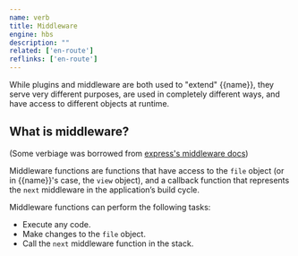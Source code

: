 ```yaml
---
name: verb
title: Middleware
engine: hbs
description: ""
related: ['en-route']
reflinks: ['en-route']
---
```


While plugins and middleware are both used to "extend" {{name}}, they serve very different purposes, are used in completely different ways, and have access to different objects at runtime. 

## What is middleware?

(Some verbiage was borrowed from [express's middleware docs][express])

Middleware functions are functions that have access to the `file` object (or in {{name}}'s case, the `view` object), and a callback function that represents the `next` middleware in the application’s build cycle.

Middleware functions can perform the following tasks:

- Execute any code.
- Make changes to the `file` object.
- Call the `next` middleware function in the stack.

[express]: http://expressjs.com/en/guide/using-middleware.html